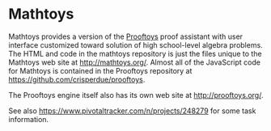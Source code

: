 # Mathtoys

Mathtoys provides a version of the [Prooftoys](http://github.com/crisperdue/prooftoys)
proof assistant with user interface customized toward solution of high school-level
algebra problems. The HTML and code in the mathtoys repository is just the files
unique to the Mathtoys web site at http://mathtoys.org/.  Almost all of the
JavaScript code for Mathtoys is contained in the Prooftoys repository at
https://github.com/crisperdue/prooftoys.

The Prooftoys engine itself also has its own web site at http://prooftoys.org/.

See also https://www.pivotaltracker.com/n/projects/248279 for some task information.
